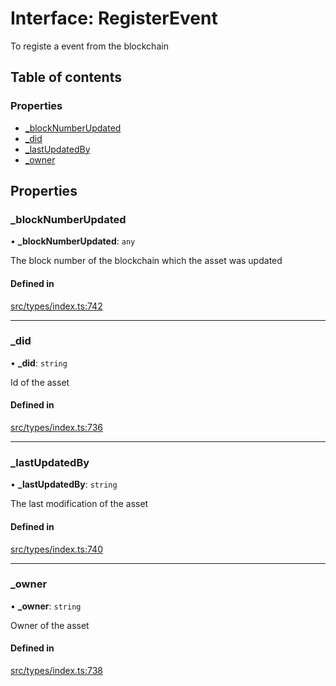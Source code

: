 # Interface: RegisterEvent

To registe a event from the blockchain

## Table of contents

### Properties

- [\_blockNumberUpdated](RegisterEvent.md#_blocknumberupdated)
- [\_did](RegisterEvent.md#_did)
- [\_lastUpdatedBy](RegisterEvent.md#_lastupdatedby)
- [\_owner](RegisterEvent.md#_owner)

## Properties

### \_blockNumberUpdated

• **\_blockNumberUpdated**: `any`

The block number of the blockchain which the asset was updated

#### Defined in

[src/types/index.ts:742](https://github.com/nevermined-io/components-catalog/blob/602612e/lib/src/types/index.ts#L742)

___

### \_did

• **\_did**: `string`

Id of the asset

#### Defined in

[src/types/index.ts:736](https://github.com/nevermined-io/components-catalog/blob/602612e/lib/src/types/index.ts#L736)

___

### \_lastUpdatedBy

• **\_lastUpdatedBy**: `string`

The last modification of the asset

#### Defined in

[src/types/index.ts:740](https://github.com/nevermined-io/components-catalog/blob/602612e/lib/src/types/index.ts#L740)

___

### \_owner

• **\_owner**: `string`

Owner of the asset

#### Defined in

[src/types/index.ts:738](https://github.com/nevermined-io/components-catalog/blob/602612e/lib/src/types/index.ts#L738)

